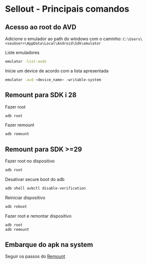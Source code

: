 # Sellout - Principais comandos

## Acesso ao root do AVD

Adicione o emulador ao path do windows com o caminho:
`C:\Users\<seuUser>\AppData\Local\Android\Sdk\emulator`

Liste emuladores

```bash
emulator -list-avds
```

Inicie um device de acordo com a lista apresentada

```bash
emulator -avd <device_name> -writable-system
```

## Remount para SDK i 28

Fazer root

```bash
adb root
```

Fazer remount

```bash
adb remount
```

## Remount para SDK >=29

Fazer root no dispositivo

```bash
adb root
```

Desativar secure boot do adb

```bash
adb shell avbctl disable-verification
```

Reiniciar dispositivo

```bash
adb reboot
```

Fazer root e remontar dispositivo

```bash
adb root
adb remount
```

## Embarque do apk na system

Seguir os passos do [Remount](#acesso-ao-root-do-avd)
<!--stackedit_data:
eyJoaXN0b3J5IjpbLTk0NzM4OSwyNTU5MDE5MzNdfQ==
-->